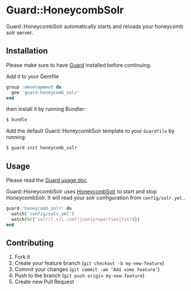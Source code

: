 # Guard::HoneycombSolr

Guard::HoneycombSolr automatically starts and reloads your honeycomb solr server.

## Installation

Please make sure to have [Guard](https://github.com/guard/guard) installed before continuing.

Add it to your Gemfile

```ruby
group :development do
  gem 'guard-honeycomb_solr'
end
```

then install it by running Bundler:

```bash
$ bundle
```

Add the default Guard::HoneycombSolr template to your `Guardfile` by running:

```bash
$ guard init honeycomb_solr
```

## Usage

Please read the [Guard usage doc](https://github.com/guard/guard#readme).

Guard::HoneycombSolr uses [HoneycombSolr](https://github.com/ndlib/honeycomb_solr) to start and stop HoneycombSolr.  It will read your solr configuration from `config/solr.yml`..

```ruby
guard 'honeycomb_solr' do
  watch('config/solr.yml')
  watch(%r{^solr/(.+)\.(xml|json|properties|txt)$})
end
```

## Contributing

1. Fork it
2. Create your feature branch (`git checkout -b my-new-feature`)
3. Commit your changes (`git commit -am 'Add some feature'`)
4. Push to the branch (`git push origin my-new-feature`)
5. Create new Pull Request
